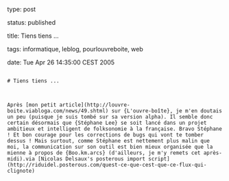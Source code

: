 type: post
status: published
title: Tiens tiens ...
tags: informatique, leblog, pourlouvreboite, web
date: Tue Apr 26 14:35:00 CEST 2005
~~~~~~
# Tiens tiens ...

Après [mon petit article](http://louvre-boite.viabloga.com/news/49.shtml) sur {L'ouvre-boîte}, je m'en doutais un peu (puisque je suis tombé sur sa version alpha). Il semble donc certain désormais que {Stéphane Lee} se soit lancé dans un projet ambitieux et intelligent de folksonomie à la française. Bravo Stéphane ! Et bon courage pour les corrections de bugs qui vont te tomber dessus ! Mais surtout, comme Stéphane est nettement plus malin que moi, la communication sur son outil est bien mieux organisée que la mienne à propos de {Boo.km.arcs} (d'ailleurs, je m'y remets cet après-midi).via [Nicolas Delsaux's posterous import script](http://riduidel.posterous.com/quest-ce-que-cest-que-ce-flux-qui-clignote)